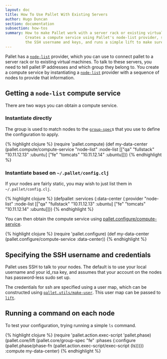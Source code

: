 ```yaml
---
layout: doc
title: How To Use Pallet With Existing Servers
author: Hugo Duncan
section: documentation
subsection: how-tos
summary: How to make Pallet work with a server rack or existing virtual machines.
         Creates a compute service using Pallet's node-list provider, specifies
         the SSH username and keys, and runs a simple lift to make sure everything works.
---
```


Pallet has a [`node-list`][node-list] provider, which you can use to connect
pallet to a server rack or to existing virtual machines. To talk to these
servers, you need to tell pallet IP addresses and which group they belong
to. You create a compute service by instantiating a [`node-list`][node-list]
provider with a sequence of nodes to provide that information.

## Getting a `node-list` compute service

There are two ways you can obtain a compute service.

### Instantiate directly

The group is used to match nodes to the [`group-spec`][node-types]s that you use
to define the configuration to apply.

{% highlight clojure %}
(require 'pallet.compute)
(def my-data-center
  (pallet.compute/compute-service
    "node-list"
     :node-list [["qa" "fullstack" "10.11.12.13" :ubuntu]
                 ["fe" "tomcats" "10.11.12.14" :ubuntu]]))
{% endhighlight %}

### Instantiate based on `~/.pallet/config.clj`

If your nodes are fairly static, you may wish to just list them in
`~/.pallet/config.clj`.

{% highlight clojure %}
(defpallet
  :services
  {:data-center {:provider "node-list"
                 :node-list [["qa" "fullstack" "10.11.12.13" :ubuntu]
                             ["fe" "tomcats" "10.11.12.14" :ubuntu]]})
{% endhighlight %}

You can then obtain the compute service using
[pallet.configure/compute-service][compute-service].

{% highlight clojure %}
(require 'pallet.configure)
(def my-data-center
  (pallet.configure/compute-service :data-center))
{% endhighlight %}

## Specifying the SSH username and credentials

Pallet uses SSH to talk to your nodes. The default is to use your local username
and your id_rsa key, and assumes that your account on the nodes has
password-less sudo set up.

The credentials for ssh are specified using a user map, which can be constructed
using [`pallet.utils/make-user`][node-push]. This user map can be passed to
[`lift`][operations].

## Running a command on each node

To test your configuration, trying running a simple `ls` command.

{% highlight clojure %}
(require 'pallet.action.exec-script 'pallet.phase)
(pallet.core/lift
 (pallet.core/group-spec
  "fe"
  :phases {:configure (pallet.phase/phase-fn
                       (pallet.action.exec-script/exec-script (ls)))})
  :compute my-data-center)
{% endhighlight %}

[node-types]: http://palletops.com/doc/reference/node-types "Defining server and group-specs"
[node-push]: http://palletops.com/doc/reference/node-push "Configuring SSH credentials"
[operations]: http://palletops.com/doc/reference/operations "Lift and Converge"
[node-list]: http://palletops.com/pallet/api/0.6/pallet.compute.node-list.html "node-list API"
[compute-service]: http://palletops.com/pallet/api/0.6/pallet.configure.html#var-compute-service "pallet.configure/compute-service API doc"
